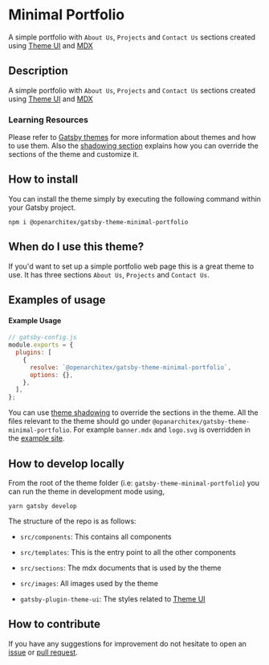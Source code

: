 # Minimal Portfolio

A simple portfolio with `About Us`, `Projects` and `Contact Us` sections created using
[Theme UI](https://theme-ui.com) and [MDX](https://mdxjs.com/)

## Description

A simple portfolio with `About Us`, `Projects` and `Contact Us` sections created using
[Theme UI](https://theme-ui.com) and [MDX](https://mdxjs.com/)

### Learning Resources

Please refer to [Gatsby themes](https://www.gatsbyjs.org/docs/themes/) for more information 
about themes and how to use them. Also the [shadowing section](https://www.gatsbyjs.org/docs/themes/shadowing/)
explains how you can override the sections of the theme and customize it. 

## How to install

You can install the theme simply by executing the following command within your Gatsby project.

```shell script
npm i @openarchitex/gatsby-theme-minimal-portfolio
```

## When do I use this theme?

If you'd want to set up a simple portfolio web page this is a great theme to use. 
It has three sections `About Us`, `Projects` and `Contact Us`. 

## Examples of usage

#### Example Usage

```js
// gatsby-config.js
module.exports = {
  plugins: [
    {
      resolve: `@openarchitex/gatsby-theme-minimal-portfolio`,
      options: {},
    },
  ],
};
```

You can use [theme shadowing](https://www.gatsbyjs.org/docs/themes/shadowing/) to override the sections in the theme. 
All the files relevant to the theme should go under `@opanarchitex/gatsby-theme-minimal-portfolio`. 
For example `banner.mdx` and `logo.svg` is overridden in the [example site](https://github.com/OpenArchitex/gatsby-themes/tree/master/examples/minimal-portfolio). 

## How to develop locally

From the root of the theme folder (i.e: `gatsby-theme-minimal-portfolio`) you can run the theme in development mode using,

```shell
yarn gatsby develop
```

The structure of the repo is as follows: 

- `src/components`: This contains all components

- `src/templates`: This is the entry point to all the other components

- `src/sections`: The mdx documents that is used by the theme

- `src/images`: All images used by the theme

- `gatsby-plugin-theme-ui`: The styles related to [Theme UI](https://theme-ui.com/home)

## How to contribute

If you have any suggestions for improvement do not hesitate to  open an [issue](https://github.com/OpenArchitex/gatsby-themes/issues/new/choose) 
or [pull request](https://github.com/OpenArchitex/gatsby-themes/pulls). 
